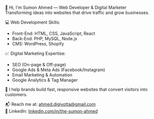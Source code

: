 👋 Hi, I'm Sumon Ahmed — Web Developer & Digital Marketer  
Transforming ideas into websites that drive traffic and grow businesses.

💻 Web Development Skills:
- Front-End: HTML, CSS, JavaScript, React
- Back-End: PHP, MySQL, Node.js
- CMS: WordPress, Shopify

📈 Digital Marketing Expertise:
- SEO (On-page & Off-page)
- Google Ads & Meta Ads (Facebook/Instagram)
- Email Marketing & Automation
- Google Analytics & Tag Manager

🚀 I help brands build fast, responsive websites that convert visitors into customers.

📬 Reach me at: ahmed.digiyotta@gmail.com  
🔗 LinkedIn: [linkedin.com/in/the-sumon-ahmed](https://www.linkedin.com/in/the-sumon-ahmed/)
